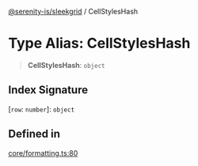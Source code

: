[@serenity-is/sleekgrid](../README.md) / CellStylesHash

# Type Alias: CellStylesHash

> **CellStylesHash**: `object`

## Index Signature

 \[`row`: `number`\]: `object`

## Defined in

[core/formatting.ts:80](https://github.com/serenity-is/sleekgrid/blob/master/src/core/formatting.ts#L80)
